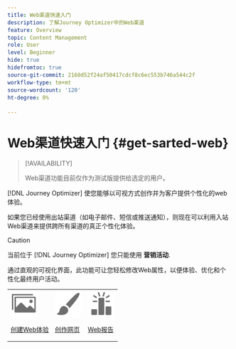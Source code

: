 ```yaml
---
title: Web渠道快速入门
description: 了解Journey Optimizer中的Web渠道
feature: Overview
topic: Content Management
role: User
level: Beginner
hide: true
hidefromtoc: true
source-git-commit: 2160d52f24af50417cdcf8c6ec553b746a544c2f
workflow-type: tm+mt
source-wordcount: '120'
ht-degree: 0%

---
```


# Web渠道快速入门 {#get-sarted-web}

>[!AVAILABILITY]
>
>Web渠道功能目前仅作为测试版提供给选定的用户。

[!DNL Journey Optimizer] 使您能够以可视方式创作并为客户提供个性化的web体验。

如果您已经使用出站渠道（如电子邮件、短信或推送通知），则现在可以利用入站Web渠道来提供跨所有渠道的真正个性化体验。

>[!CAUTION]
>
>当前位于 [!DNL Journey Optimizer] 您只能使用 **营销活动**.

通过直观的可视化界面，此功能可让您轻松修改Web属性，以便体验、优化和个性化最终用户活动。

<!--
[Learn more on web channel in this video](#video)
-->

<table>
<tr>
<td><img src="../assets/do-not-localize/icon_assets.svg" width="60px"><p><a href="create-web.md">创建Web体验</a></p></td>
<td><img src="../assets/do-not-localize/icon_design.svg" width="60px"><p><a href="author-web.md">创作网页</a></p></td>
<td><img src="../assets/do-not-localize/monitor.svg" width="60px"><p><a href="web-report.md">Web报告</a></p></td>
</tr>
</table>

<!--
## How-to video{#video}

The video below shows how to 

>[!VIDEO]()
-->
